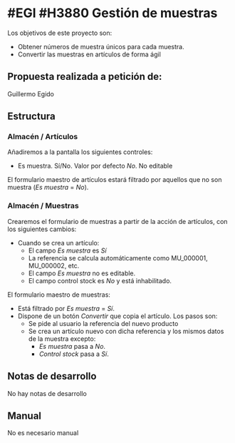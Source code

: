 # #EGI #H3880 Gestión de muestras

Los objetivos de este proyecto son:
+ Obtener números de muestra únicos para cada muestra.
+ Convertir las muestras en artículos de forma ágil

## Propuesta realizada a petición de:
Guillermo Egido

## Estructura

### Almacén / Artículos
Añadiremos a la pantalla los siguientes controles:
+ Es muestra. Sí/No. Valor por defecto _No_. No editable

El formulario maestro de artículos estará filtrado por aquellos que no son muestra (_Es muestra_ = _No_).

### Almacén / Muestras
Crearemos el formulario de muestras a partir de la acción de artículos, con los siguientes cambios:
+ Cuando se crea un artículo:
    + El campo _Es muestra_ es _Sí_
    + La referencia se calcula automáticamente como MU_000001, MU_000002, etc.
    + El campo _Es muestra_ no es editable.
    + El campo control stock es _No_ y está inhabilitado.
    
El formulario maestro de muestras:
+ Está filtrado por _Es muestra_ = _Sí_.
+ Dispone de un botón _Convertir_ que copia el artículo. Los pasos son:
    + Se pide al usuario la referencia del nuevo producto
    + Se crea un artículo nuevo con dicha referencia y los mismos datos de la muestra excepto:
        + _Es muestra_ pasa a _No_.
        + _Control stock_ pasa a _Sí_.
    
## Notas de desarrollo
No hay notas de desarrollo

## Manual
No es necesario manual

